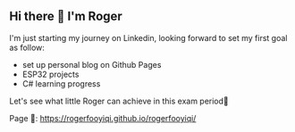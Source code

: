 ## Hi there 👋 I'm Roger
I'm just starting my journey on Linkedin, looking forward to set my first goal as follow:

- set up personal blog on Github Pages
- ESP32 projects
- C# learning progress

Let's see what little Roger can achieve in this exam period🤨

Page 🔗: https://rogerfooyiqi.github.io/rogerfooyiqi/

<!--
**RogerFooo/RogerFooo** is a ✨ _special_ ✨ repository because its `README.md` (this file) appears on your GitHub profile.

Here are some ideas to get you started:

- 🔭 I’m currently working on ...
- 🌱 I’m currently learning ...
- 👯 I’m looking to collaborate on ...
- 🤔 I’m looking for help with ...
- 💬 Ask me about ...
- 📫 How to reach me: ...
- 😄 Pronouns: ...
- ⚡ Fun fact: ...
-->
